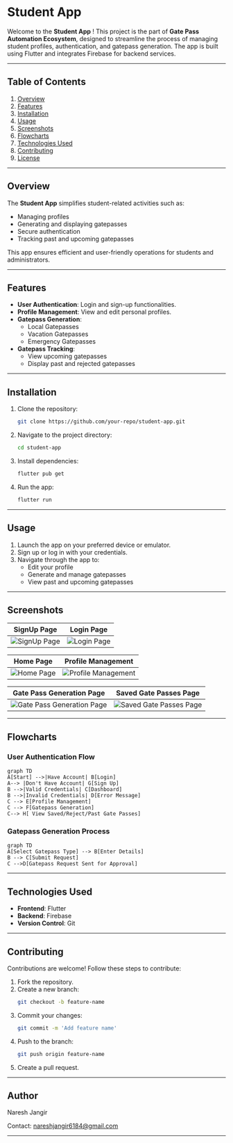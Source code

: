 # Student App

Welcome to the **Student App** ! This  project is the part of **Gate Pass Automation Ecosystem**, designed to streamline the process of managing student profiles, authentication, and gatepass generation. The app is built using Flutter and integrates Firebase for backend services.

---

## Table of Contents

1. [Overview](#overview)
2. [Features](#features)
3. [Installation](#installation)
4. [Usage](#usage)
5. [Screenshots](#screenshots)
6. [Flowcharts](#flowcharts)
7. [Technologies Used](#technologies-used)
8. [Contributing](#contributing)
9. [License](#license)

---

## Overview

The **Student App** simplifies student-related activities such as:

- Managing profiles
- Generating and displaying gatepasses
- Secure authentication
- Tracking past and upcoming gatepasses

This app ensures efficient and user-friendly operations for students and administrators.

---

## Features

- **User Authentication**: Login and sign-up functionalities.
- **Profile Management**: View and edit personal profiles.
- **Gatepass Generation**:
  - Local Gatepasses
  - Vacation Gatepasses
  - Emergency Gatepasses
- **Gatepass Tracking**:
  - View upcoming gatepasses
  - Display past and rejected gatepasses

---

## Installation

1. Clone the repository:
   ```bash
   git clone https://github.com/your-repo/student-app.git
   ```
2. Navigate to the project directory:
   ```bash
   cd student-app
   ```
3. Install dependencies:
   ```bash
   flutter pub get
   ```
4. Run the app:
   ```bash
   flutter run
   ```

---

## Usage

1. Launch the app on your preferred device or emulator.
2. Sign up or log in with your credentials.
3. Navigate through the app to:
   - Edit your profile
   - Generate and manage gatepasses
   - View past and upcoming gatepasses

---

## Screenshots

| SignUp Page                                      | Login Page                                      |
|-------------------------------------------------|-----------------------------------------------|
| ![SignUp Page](Student_pics/Signuppage.jpg)     | ![Login Page](Student_pics/LoginPage.jpg)      |

| Home Page                                       | Profile Management                             |
|-------------------------------------------------|-----------------------------------------------|
| ![Home Page](Student_pics/HomePage.jpg)         | ![Profile Management](Student_pics/Profile_Page.jpg) |

| Gate Pass Generation Page                       | Saved Gate Passes Page                        |
|-------------------------------------------------|-----------------------------------------------|
| ![Gate Pass Generation Page](Student_pics/OutStation_GatePass_Generation.jpg) | ![Saved Gate Passes Page](Student_pics/SavedGatePasses.jpg) |

---

## Flowcharts

### User Authentication Flow
```mermaid
graph TD
A[Start] -->|Have Account| B[Login]
A--> |Don't Have Account| G[Sign Up]
B -->|Valid Credentials| C[Dashboard]
B -->|Invalid Credentials| D[Error Message]
C --> E[Profile Management]
C --> F[Gatepass Generation]
C--> H[ View Saved/Reject/Past Gate Passes]
```

### Gatepass Generation Process
```mermaid
graph TD
A[Select Gatepass Type] --> B[Enter Details]
B --> C[Submit Request]
C -->D[Gatepass Request Sent for Approval]

```

---

## Technologies Used

- **Frontend**: Flutter
- **Backend**: Firebase
- **Version Control**: Git

---

## Contributing

Contributions are welcome! Follow these steps to contribute:

1. Fork the repository.
2. Create a new branch:
   ```bash
   git checkout -b feature-name
   ```
3. Commit your changes:
   ```bash
   git commit -m 'Add feature name'
   ```
4. Push to the branch:
   ```bash
   git push origin feature-name
   ```
5. Create a pull request.

---

## Author
Naresh Jangir

Contact: nareshjangir6184@gmail.com

---
